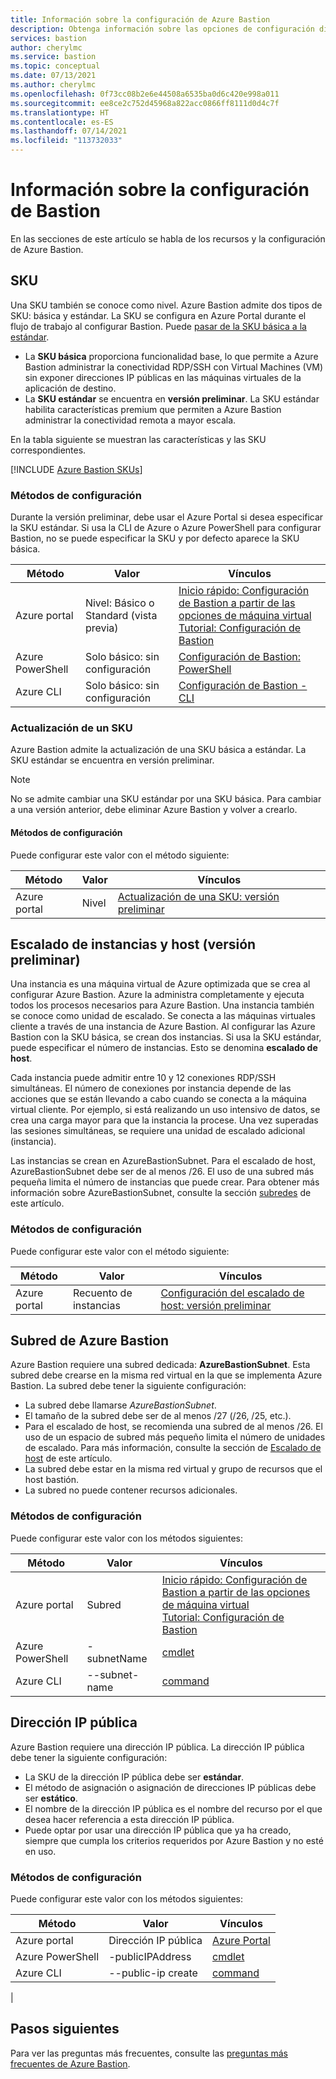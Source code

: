 ```yaml
---
title: Información sobre la configuración de Azure Bastion
description: Obtenga información sobre las opciones de configuración disponibles para Azure Bastion.
services: bastion
author: cherylmc
ms.service: bastion
ms.topic: conceptual
ms.date: 07/13/2021
ms.author: cherylmc
ms.openlocfilehash: 0f73cc08b2e6e44508a6535ba0d6c420e998a011
ms.sourcegitcommit: ee8ce2c752d45968a822acc0866ff8111d0d4c7f
ms.translationtype: HT
ms.contentlocale: es-ES
ms.lasthandoff: 07/14/2021
ms.locfileid: "113732033"
---
```

# <a name="about-bastion-configuration-settings"></a>Información sobre la configuración de Bastion

En las secciones de este artículo se habla de los recursos y la configuración de Azure Bastion.

## <a name="skus"></a><a name="skus"></a>SKU

Una SKU también se conoce como nivel. Azure Bastion admite dos tipos de SKU: básica y estándar. La SKU se configura en Azure Portal durante el flujo de trabajo al configurar Bastion. Puede [pasar de la SKU básica a la estándar](#upgradesku).

* La **SKU básica** proporciona funcionalidad base, lo que permite a Azure Bastion administrar la conectividad RDP/SSH con Virtual Machines (VM) sin exponer direcciones IP públicas en las máquinas virtuales de la aplicación de destino. 
* La **SKU estándar** se encuentra en **versión preliminar**. La SKU estándar habilita características premium que permiten a Azure Bastion administrar la conectividad remota a mayor escala. 

En la tabla siguiente se muestran las características y las SKU correspondientes. 

[!INCLUDE [Azure Bastion SKUs](../../includes/bastion-sku.md)]

### <a name="configuration-methods"></a>Métodos de configuración

Durante la versión preliminar, debe usar el Azure Portal si desea especificar la SKU estándar. Si usa la CLI de Azure o Azure PowerShell para configurar Bastion, no se puede especificar la SKU y por defecto aparece la SKU básica.

| Método | Valor | Vínculos |
| --- | --- | --- |
| Azure portal | Nivel: Básico o <br>Standard (vista previa) | [Inicio rápido: Configuración de Bastion a partir de las opciones de máquina virtual](quickstart-host-portal.md)<br>[Tutorial: Configuración de Bastion](tutorial-create-host-portal.md) |
| Azure PowerShell | Solo básico: sin configuración |[Configuración de Bastion: PowerShell](bastion-create-host-powershell.md) |
| Azure CLI |  Solo básico: sin configuración | [Configuración de Bastion - CLI](create-host-cli.md) |

### <a name="upgrade-a-sku"></a><a name="upgradesku"></a>Actualización de un SKU

Azure Bastion admite la actualización de una SKU básica a estándar. La SKU estándar se encuentra en versión preliminar. 

> [!NOTE]
> No se admite cambiar una SKU estándar por una SKU básica. Para cambiar a una versión anterior, debe eliminar Azure Bastion y volver a crearlo.
>

#### <a name="configuration-methods"></a>Métodos de configuración

Puede configurar este valor con el método siguiente:

| Método | Valor | Vínculos |
| --- | --- | --- |
| Azure portal |Nivel  | [Actualización de una SKU: versión preliminar](upgrade-sku.md)|

## <a name="instances-and-host-scaling-preview"></a><a name="instance"></a>Escalado de instancias y host (versión preliminar)

Una instancia es una máquina virtual de Azure optimizada que se crea al configurar Azure Bastion. Azure la administra completamente y ejecuta todos los procesos necesarios para Azure Bastion. Una instancia también se conoce como unidad de escalado. Se conecta a las máquinas virtuales cliente a través de una instancia de Azure Bastion. Al configurar las Azure Bastion con la SKU básica, se crean dos instancias. Si usa la SKU estándar, puede especificar el número de instancias. Esto se denomina **escalado de host**. 

Cada instancia puede admitir entre 10 y 12 conexiones RDP/SSH simultáneas. El número de conexiones por instancia depende de las acciones que se están llevando a cabo cuando se conecta a la máquina virtual cliente. Por ejemplo, si está realizando un uso intensivo de datos, se crea una carga mayor para que la instancia la procese. Una vez superadas las sesiones simultáneas, se requiere una unidad de escalado adicional (instancia). 

Las instancias se crean en AzureBastionSubnet. Para el escalado de host, AzureBastionSubnet debe ser de al menos /26. El uso de una subred más pequeña limita el número de instancias que puede crear. Para obtener más información sobre AzureBastionSubnet, consulte la sección [subredes](#subnet) de este artículo.

### <a name="configuration-methods"></a>Métodos de configuración

Puede configurar este valor con el método siguiente:

| Método | Valor | Vínculos |
| --- | --- | --- |
| Azure portal |Recuento de instancias  | [Configuración del escalado de host: versión preliminar](configure-host-scaling.md)|


## <a name="azure-bastion-subnet"></a><a name="subnet"></a>Subred de Azure Bastion

Azure Bastion requiere una subred dedicada: **AzureBastionSubnet**. Esta subred debe crearse en la misma red virtual en la que se implementa Azure Bastion. La subred debe tener la siguiente configuración:

* La subred debe llamarse *AzureBastionSubnet*.
* El tamaño de la subred debe ser de al menos /27 (/26, /25, etc.).
* Para el escalado de host, se recomienda una subred de al menos /26. El uso de un espacio de subred más pequeño limita el número de unidades de escalado. Para más información, consulte la sección de [Escalado de host](#instance) de este artículo.
* La subred debe estar en la misma red virtual y grupo de recursos que el host bastión.
* La subred no puede contener recursos adicionales.

### <a name="configuration-methods"></a>Métodos de configuración

Puede configurar este valor con los métodos siguientes:

| Método | Valor | Vínculos |
| --- | --- |--- |
| Azure portal | Subred  |[Inicio rápido: Configuración de Bastion a partir de las opciones de máquina virtual](quickstart-host-portal.md)<br>[Tutorial: Configuración de Bastion](tutorial-create-host-portal.md)|
| Azure PowerShell | -subnetName|[cmdlet](/powershell/module/az.network/new-azbastion#parameters) |
| Azure CLI |  --subnet-name | [command](/cli/azure/network/vnet#az_network_vnet_create) |

## <a name="public-ip-address"></a><a name="public-ip"></a>Dirección IP pública

Azure Bastion requiere una dirección IP pública. La dirección IP pública debe tener la siguiente configuración:

* La SKU de la dirección IP pública debe ser **estándar**.
* El método de asignación o asignación de direcciones IP públicas debe ser **estático**.
* El nombre de la dirección IP pública es el nombre del recurso por el que desea hacer referencia a esta dirección IP pública.
* Puede optar por usar una dirección IP pública que ya ha creado, siempre que cumpla los criterios requeridos por Azure Bastion y no esté en uso.

### <a name="configuration-methods"></a>Métodos de configuración

Puede configurar este valor con los métodos siguientes:

| Método | Valor | Vínculos |
| --- | --- |--- |
| Azure portal | Dirección IP pública |[Azure Portal](https://portal.azure.com)|
| Azure PowerShell | -publicIPAddress| [cmdlet](/powershell/module/az.network/new-azbastion#parameters)  |
| Azure CLI | --public-ip create |[command](/cli/azure/network/public-ip)
|

## <a name="next-steps"></a>Pasos siguientes

Para ver las preguntas más frecuentes, consulte las [preguntas más frecuentes de Azure Bastion](bastion-faq.md).
